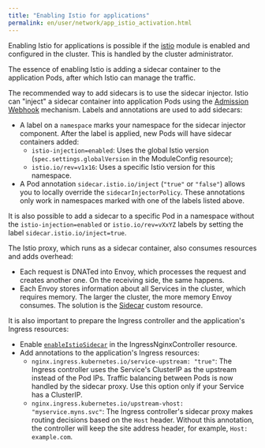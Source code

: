 ```yaml
---
title: "Enabling Istio for applications"
permalink: en/user/network/app_istio_activation.html
---
```


Enabling Istio for applications is possible if the [istio](/modules/istio/) module
is enabled and configured in the cluster.
This is handled by the cluster administrator.

The essence of enabling Istio is adding a sidecar container to the application Pods, after which Istio can manage the traffic.

The recommended way to add sidecars is to use the sidecar injector.
Istio can "inject" a sidecar container into application Pods using the [Admission Webhook](https://kubernetes.io/docs/reference/access-authn-authz/extensible-admission-controllers/) mechanism.
Labels and annotations are used to add sidecars:

- A label on a `namespace` marks your namespace for the sidecar injector component.
  After the label is applied, new Pods will have sidecar containers added:
  - `istio-injection=enabled`: Uses the global Istio version (`spec.settings.globalVersion` in the ModuleConfig resource);
  - `istio.io/rev=v1x16`: Uses a specific Istio version for this namespace.
- A Pod annotation `sidecar.istio.io/inject` (`"true"` or `"false"`) allows you to locally override the `sidecarInjectorPolicy`.
  These annotations only work in namespaces marked with one of the labels listed above.

It is also possible to add a sidecar to a specific Pod in a namespace
without the `istio-injection=enabled` or `istio.io/rev=vXxYZ` labels by setting the label `sidecar.istio.io/inject=true`.

The Istio proxy, which runs as a sidecar container, also consumes resources and adds overhead:

- Each request is DNATed into Envoy, which processes the request and creates another one.
  On the receiving side, the same happens.
- Each Envoy stores information about all Services in the cluster, which requires memory.
  The larger the cluster, the more memory Envoy consumes. The solution is the [Sidecar](/modules/istio/istio-cr.html#sidecar) custom resource.

It is also important to prepare the Ingress controller and the application's Ingress resources:

- Enable [`enableIstioSidecar`](/modules/ingress-nginx/cr.html#ingressnginxcontroller-v1-spec-enableistiosidecar) in the IngressNginxController resource.
- Add annotations to the application's Ingress resources:
  - `nginx.ingress.kubernetes.io/service-upstream: "true"`: The Ingress controller uses the Service's ClusterIP
    as the upstream instead of the Pod IPs. Traffic balancing between Pods is now handled by the sidecar proxy.
    Use this option only if your Service has a ClusterIP.
  - `nginx.ingress.kubernetes.io/upstream-vhost: "myservice.myns.svc"`: The Ingress controller's sidecar proxy
    makes routing decisions based on the `Host` header.
    Without this annotation, the controller will keep the site address header, for example, `Host: example.com`.
